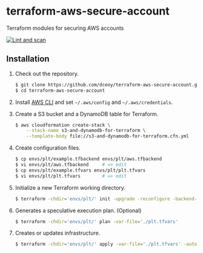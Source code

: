 terraform-aws-secure-account
============================

Terraform modules for securing AWS accounts

[![Lint and scan](https://github.com/dceoy/terraform-aws-secure-account/actions/workflows/lint-and-scan.yml/badge.svg)](https://github.com/dceoy/terraform-aws-secure-account/actions/workflows/lint-and-scan.yml)

Installation
------------

1.  Check out the repository.

    ```sh
    $ git clone https://github.com/dceoy/terraform-aws-secure-account.git
    $ cd terraform-aws-secure-account
    ````

2.  Install [AWS CLI](https://aws.amazon.com/cli/) and set `~/.aws/config` and `~/.aws/credentials`.

3.  Create a S3 bucket and a DynamoDB table for Terraform.

    ```sh
    $ aws cloudformation create-stack \
        --stack-name s3-and-dynamodb-for-terraform \
        --template-body file://s3-and-dynamodb-for-terraform.cfn.yml
    ```

4.  Create configuration files.

    ```sh
    $ cp envs/plt/example.tfbackend envs/plt/aws.tfbackend
    $ vi envs/plt/aws.tfbackend     # => edit
    $ cp envs/plt/example.tfvars envs/plt/plt.tfvars
    $ vi envs/plt/plt.tfvars        # => edit
    ```

5.  Initialize a new Terraform working directory.

    ```sh
    $ terraform -chdir='envs/plt/' init -upgrade -reconfigure -backend-config='./aws.tfbackend'
    ```

6.  Generates a speculative execution plan. (Optional)

    ```sh
    $ terraform -chdir='envs/plt/' plan -var-file='./plt.tfvars'
    ```

7.  Creates or updates infrastructure.

    ```sh
    $ terraform -chdir='envs/plt/' apply -var-file='./plt.tfvars' -auto-approve
    ```
